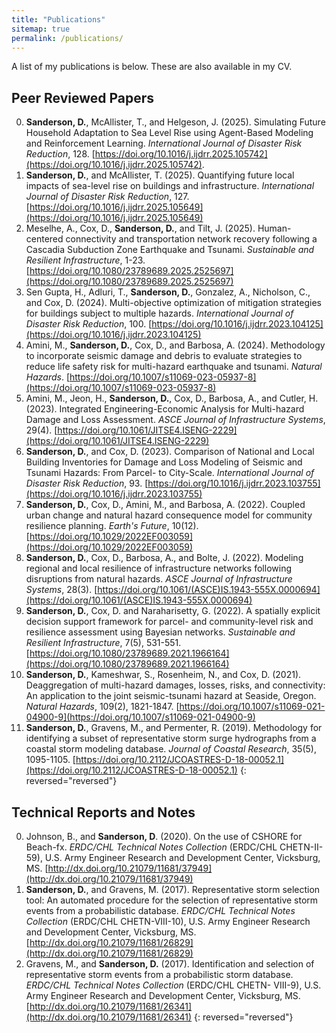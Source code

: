 ```yaml
---
title: "Publications"
sitemap: true
permalink: /publications/
---
```


A list of my publications is below. These are also available in my CV. 

Peer Reviewed Papers
---
0. **Sanderson, D.**, McAllister, T., and Helgeson, J. (2025). Simulating Future Household Adaptation to Sea Level Rise using Agent-Based Modeling and Reinforcement Learning. *International Journal of Disaster Risk Reduction*, 128. [https://doi.org/10.1016/j.ijdrr.2025.105742](https://doi.org/10.1016/j.ijdrr.2025.105742).
0. **Sanderson, D.**, and McAllister, T. (2025). Quantifying future local impacts of sea-level rise on buildings and infrastructure. *International Journal of Disaster Risk Reduction*, 127. [https://doi.org/10.1016/j.ijdrr.2025.105649](https://doi.org/10.1016/j.ijdrr.2025.105649)
0. Meselhe, A., Cox, D., **Sanderson, D.**, and Tilt, J. (2025). Human-centered connectivity and transportation network recovery following a Cascadia Subduction Zone Earthquake and Tsunami. *Sustainable and Resilient Infrastructure*, 1-23. [https://doi.org/10.1080/23789689.2025.2525697](https://doi.org/10.1080/23789689.2025.2525697)
0. Sen Gupta, H., Adluri, T., **Sanderson, D.**, Gonzalez, A., Nicholson, C., and Cox, D. (2024). Multi-objective optimization of mitigation strategies for buildings subject to multiple hazards. *International Journal of Disaster Risk Reduction*, 100. [https://doi.org/10.1016/j.ijdrr.2023.104125](https://doi.org/10.1016/j.ijdrr.2023.104125)
0. Amini, M., **Sanderson, D.**, Cox, D., and Barbosa, A. (2024). Methodology to incorporate seismic damage and debris to evaluate strategies to reduce life safety risk for multi-hazard earthquake and tsunami. *Natural Hazards*. [https://doi.org/10.1007/s11069-023-05937-8](https://doi.org/10.1007/s11069-023-05937-8)
0. Amini, M., Jeon, H., **Sanderson, D.**, Cox, D., Barbosa, A., and Cutler, H. (2023). Integrated Engineering-Economic Analysis for Multi-hazard Damage and Loss Assessment. *ASCE Journal of Infrastructure Systems*, 29(4). [https://doi.org/10.1061/JITSE4.ISENG-2229](https://doi.org/10.1061/JITSE4.ISENG-2229)
0. **Sanderson, D.**, and Cox, D. (2023). Comparison of National and Local Building Inventories for Damage and Loss Modeling of Seismic and Tsunami Hazards: From Parcel- to City-Scale. *International Journal of Disaster Risk Reduction*, 93. [https://doi.org/10.1016/j.ijdrr.2023.103755](https://doi.org/10.1016/j.ijdrr.2023.103755)
0. **Sanderson, D.**, Cox, D., Amini, M., and Barbosa, A. (2022). Coupled urban change and natural hazard consequence model for community resilience planning. *Earth's Future*, 10(12). [https://doi.org/10.1029/2022EF003059](https://doi.org/10.1029/2022EF003059)
0. **Sanderson, D.**, Cox, D., Barbosa, A., and Bolte, J. (2022). Modeling regional and local resilience of infrastructure networks following disruptions from natural hazards. *ASCE Journal of Infrastructure Systems*, 28(3). [https://doi.org/10.1061/(ASCE)IS.1943-555X.0000694](https://doi.org/10.1061/(ASCE)IS.1943-555X.0000694)
0. **Sanderson, D.**, Cox, D. and Naraharisetty, G. (2022). A spatially explicit decision support framework for parcel- and community-level risk and resilience assessment using Bayesian networks. *Sustainable and Resilient Infrastructure*, 7(5), 531-551. [https://doi.org/10.1080/23789689.2021.1966164](https://doi.org/10.1080/23789689.2021.1966164)
0. **Sanderson, D.**, Kameshwar, S., Rosenheim, N., and Cox, D. (2021). Deaggregation of multi-hazard damages, losses, risks, and connectivity: An application to the joint seismic-tsunami hazard at Seaside, Oregon. *Natural Hazards*, 109(2), 1821-1847. [https://doi.org/10.1007/s11069-021-04900-9](https://doi.org/10.1007/s11069-021-04900-9)
0. **Sanderson, D.**, Gravens, M., and Permenter, R. (2019). Methodology for identifying a subset of representative storm surge hydrographs from a coastal storm modeling database. *Journal of Coastal Research*, 35(5), 1095-1105. [https://doi.org/10.2112/JCOASTRES-D-18-00052.1](https://doi.org/10.2112/JCOASTRES-D-18-00052.1)
{: reversed="reversed"}

Technical Reports and Notes
---

0. Johnson, B., and **Sanderson, D**. (2020). On the use of CSHORE for Beach-fx. *ERDC/CHL Technical Notes Collection* (ERDC/CHL CHETN-II-59), U.S. Army Engineer Research and Development Center, Vicksburg, MS. [http://dx.doi.org/10.21079/11681/37949](http://dx.doi.org/10.21079/11681/37949)
0. **Sanderson, D.**, and Gravens, M. (2017). Representative storm selection tool: An automated procedure for the selection of representative storm events from a probabilistic database. *ERDC/CHL Technical Notes Collection* (ERDC/CHL CHETN-VIII-10), U.S. Army Engineer Research and Development Center, Vicksburg, MS. [http://dx.doi.org/10.21079/11681/26829](http://dx.doi.org/10.21079/11681/26829)
0. Gravens, M., and **Sanderson, D.** (2017). Identification and selection of representative storm events from a probabilistic storm database. *ERDC/CHL Technical Notes Collection* (ERDC/CHL CHETN- VIII-9), U.S. Army Engineer Research and Development Center, Vicksburg, MS. [http://dx.doi.org/10.21079/11681/26341](http://dx.doi.org/10.21079/11681/26341)
{: reversed="reversed"}
 

